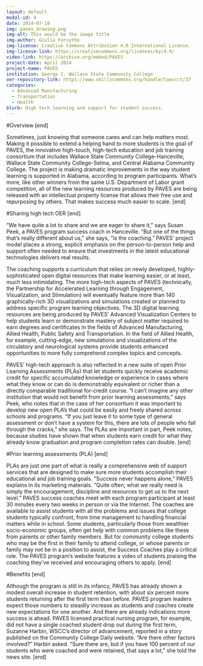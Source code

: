 ```yaml
---
layout: default
modal-id: 4
date: 2014-07-18
img: paves_drawing.png
img-alt: This would be the image title
img-author: Giulia Forsythe
img-license: Creative Commons Attribution 4.0 International License.
img-license-link: https://creativecommons.org/licenses/by/4.0/
video-link: https://archive.org/embed/PAVES
project-date: April 2014
project-name: PAVES
institution: George C. Wallace State Community College
oer-repository-link: https://www.skillscommons.org/handle/taaccct/37
categories:
  - Advanced Manufacturing
  - Transportation
  - Health
blurb: High tech learning and support for student success.
---
```

#Overview
[end]

Sometimes, just knowing that someone cares and can help matters most. Making it possible to extend a helping hand to more students is the goal of PAVES, the innovative high-touch, high-tech education and job training consortium that includes Wallace State Community College-Hanceville, Wallace State Community College-Selma, and Central Alabama Community College. The project is making dramatic improvements in the way student learning is supported in Alabama, according to program participants. What’s more, like other winners from the same U.S. Department of Labor grant competition, all of the new learning resources produced by PAVES are being released with an intellectual property license that allows their free use and repurposing by others. That makes success much easier to scale. 
[end]

#Sharing high tech OER
[end]

“We have quite a lot to share and we are eager to share it,” says Susan Peek, a PAVES program success coach in Hanceville. “But one of the things that’s really different about us,” she says, “is the coaching.” PAVES’ project model places a strong, explicit emphasis on the person-to-person help and support often needed to ensure that investments in the latest educational technologies delivers real results. 

The coaching supports a curriculum that relies on newly developed, highly-sophisticated open digital resources that make learning easier, or at least, much less intimidating. The more high-tech aspects of PAVES (technically, the Partnership for Accelerated Learning through Engagement, Visualization, and Stimulation) will eventually feature more than 140 graphically-rich 3D visualizations and simulations created or planned to address specific program learning objectives. The 3D digital learning resources are being produced by PAVES’ Advanced Visualization Centers to help students learn or demonstrate mastery of subject matter required to earn degrees and certificates in the fields of Advanced Manufacturing, Allied Health, Public Safety and Transportation. In the field of Allied Health, for example, cutting-edge, new simulations and visualizations of the circulatory and neurological systems provide students enhanced opportunities to more fully comprehend complex topics and concepts. 

PAVES’ high-tech approach is also reflected in a new suite of open Prior Learning Assessments (PLAs) that let students quickly receive academic credit for specific accumulated knowledge or experience in cases where what they know or can do is demonstrably equivalent or richer than a directly comparable traditional for-credit course. “I can’t imagine any other institution that would not benefit from prior learning assessments,” says Peek, who notes that in the case of her consortium it was important to develop new open PLA’s that could be easily and freely shared across schools and programs. “If you just leave it to some type of general assessment or don’t have a system for this, there are lots of people who fall through the cracks,” she says. The PLAs are important in part, Peek notes, because studies have shown that when students earn credit for what they already know graduation and program completion rates can double. 
[end]

#Prior learning assessments (PLA)
[end]

PLAs are just one part of what is really a comprehensive web of support services that are designed to make sure more students accomplish their educational and job training goals. “Success never happens alone,” PAVES explains in its marketing materials. “Quite often, what we really need is simply the encouragement, discipline and resources to get us to the next level.” PAVES success coaches meet with each program participant at least 30 minutes every two weeks in person or via the Internet. The coaches are available to assist students with all the problems and issues that college students typically confront, from time management to handling financial matters while in school. Some students, particularly those from wealthier socio-economic groups, often get help with common problems like these from parents or other family members. But for community college students who may be the first in their family to attend college, or whose parents or family may not be in a position to assist, the Success Coaches play a critical role. The PAVES program’s website features a video of students praising the coaching they’ve received and encouraging others to apply.
[end]

#Benefits
[end]

Although the program is still in its infancy, PAVES has already shown a modest overall increase in student retention, with about six percent more students returning after the first term than before. PAVES program leaders expect those numbers to steadily increase as students and coaches create new expectations for one another. And there are already indications more success is ahead. PAVES licensed practical nursing program, for example, did not have a single coached student drop out during the first term, Suzanne Harbin, WSCC’s director of advancement, reported in a story published on the Community College Daily website. “Are there other factors involved?” Harbin asked. “Sure there are, but if you have 100 percent of our students who were coached and were retained, that says a lot,” she told the news site.
[end]

